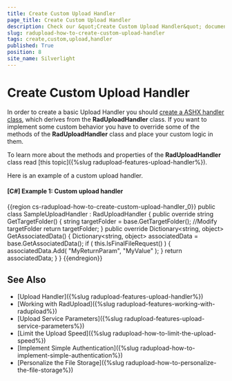 ```yaml
---
title: Create Custom Upload Handler
page_title: Create Custom Upload Handler
description: Check our &quot;Create Custom Upload Handler&quot; documentation article for the RadUpload WPF control.
slug: radupload-how-to-create-custom-upload-handler
tags: create,custom,upload,handler
published: True
position: 8
site_name: Silverlight
---
```


# Create Custom Upload Handler

In order to create a basic Upload Handler you should [create a ASHX handler class](#Defining_an_Upload_Service), which derives from the __RadUploadHandler__ class. If you want to implement some custom behavior you have to override some of the methods of the __RadUploadHandler__ class and place your custom logic in them.

To learn more about the methods and properties of the __RadUploadHandler__ class read [this topic]({%slug radupload-features-upload-handler%}).

Here is an example of a custom upload handler.

#### __[C#] Example 1: Custom upload handler__  
{{region cs-radupload-how-to-create-custom-upload-handler_0}}
	public class SampleUploadHandler : RadUploadHandler
	{
	    public override string GetTargetFolder()
	    {
	        string targetFolder = base.GetTargetFolder();
	        //Modify targetFolder
	        return targetFolder;
	    }
	    public override Dictionary<string, object> GetAssociatedData()
	    {
	        Dictionary<string, object> associatedData = base.GetAssociatedData();
	        if ( this.IsFinalFileRequest() )
	        {
	            associatedData.Add( "MyReturnParam", "MyValue" );
	        }
	        return associatedData;
	    }
	}
{{endregion}}

## See Also  
 * [Upload Handler]({%slug radupload-features-upload-handler%})
 * [Working with RadUpload]({%slug radupload-features-working-with-radupload%})
 * [Upload Service Parameters]({%slug radupload-features-upload-service-parameters%})
 * [Limit the Upload Speed]({%slug radupload-how-to-limit-the-upload-speed%})
 * [Implement Simple Authentication]({%slug radupload-how-to-implement-simple-authentication%})
 * [Personalize the File Storage]({%slug radupload-how-to-personalize-the-file-storage%})